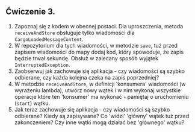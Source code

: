 ## Ćwiczenie 3.

1. Zapoznaj się z kodem w obecnej postaci. Dla uproszczenia, metoda `receiveAndStore`
   obsługuje tylko wiadomości dla `CargoLoadedMessageContent`.
2. W repozytorium dla tych wiadomości, w metodzie `save`,
   tuż przed zapisem wiadomości do mapy dodaj kod, który spowoduje, że zapis będzie trwał sekundę.
   Obsłuż w zalecany sposób wyjątek `InterruptedException`.
3. Zaobserwuj jak zachowuje się aplikacja - czy wiadomości są szybko odbierane,
   czy każda kolejna czeka na zapis poprzedniej?
4. W metodzie `receiveAndStore`, w definicji 'konsumera' wiadomości (w wyrażeniu lambda),
   utwórz nowy wątek i w nim wykonaj wszystkie operacje które ten 'konsumer' ma wykonać -
   pamiętaj o uruchomieniu (`start`) wątku.
5. Jak teraz zachowuje się aplikacja - czy wiadomości są szybko odbierane? Kiedy są zapisywane?
   Co 'widzi' 'główny' wątek tuż przed zakonczeniem? Czy inne wątki mogą działać bez 'głównego' wątku?
